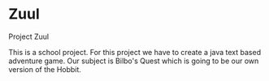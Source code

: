 # Zuul
Project Zuul

This is a school project. For this project we have to create a java text based adventure game.
Our subject is Bilbo's Quest which is going to be our own version of the Hobbit.
